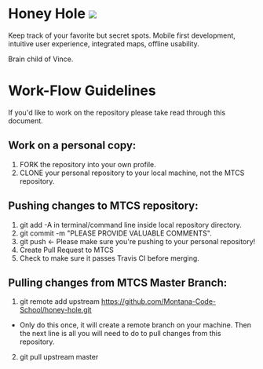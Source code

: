 # Honey Hole ![](http://pix.iemoji.com/images/emoji/apple/ios-9/256/honey-pot.png)
Keep track of your favorite but secret spots.  Mobile first development, intuitive user experience, integrated maps, offline usability.

Brain child of Vince.

# Work-Flow Guidelines

If you'd like to work on the repository please take read through this document.

## Work on a personal copy:
1. FORK the repository into your own profile.
2. CLONE your personal repository to your local machine, not the MTCS repository.

## Pushing changes to MTCS repository:
1. git add -A in terminal/command line inside local repository directory.
2. git commit -m "PLEASE PROVIDE VALUABLE COMMENTS".
3. git push <- Please make sure you're pushing to your personal repository!
4. Create Pull Request to MTCS
5. Check to make sure it passes Travis CI before merging.

## Pulling changes from MTCS Master Branch:
1. git remote add upstream https://github.com/Montana-Code-School/honey-hole.git
 - Only do this once, it will create a remote branch on your machine.  Then the next line is all you will need to do to pull changes from this repository.
2. git pull upstream master

